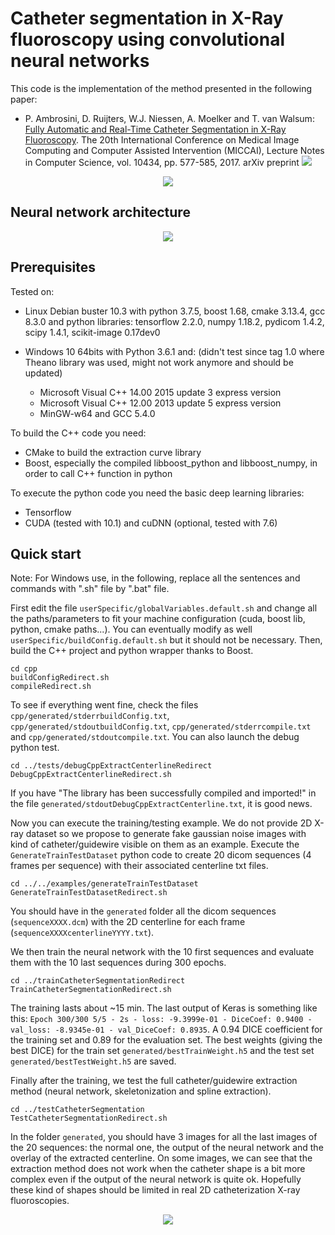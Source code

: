 # Catheter segmentation in X-Ray fluoroscopy using convolutional neural networks

This code is the implementation of the method presented in the following paper:
	
- P. Ambrosini, D. Ruijters, W.J. Niessen, A. Moelker and T. van Walsum: [Fully Automatic and Real-Time Catheter Segmentation in X-Ray Fluoroscopy][2017Ambrosini]. The 20th International Conference on Medical Image Computing and Computer Assisted Intervention (MICCAI), Lecture Notes in Computer Science, vol. 10434, pp. 577-585, 2017.
arXiv preprint [![](docs/images/pdf.png)][2017AmbrosiniPreprint]

[2017Ambrosini]: https://doi.org/10.1007/978-3-319-66185-8_65
[2017AmbrosiniPreprint]: https://arxiv.org/abs/1707.05137

<p align="center">
	<img src="docs/images/catheterExtractionExample2.png">
</p>

## Neural network architecture

<p align="center">
	<img src="docs/images/diagramCNN.png">
</p>

## Prerequisites

Tested on:

- Linux Debian buster 10.3 with python 3.7.5, boost 1.68, cmake 3.13.4, gcc 8.3.0 and python libraries: tensorflow 2.2.0, numpy 1.18.2, pydicom 1.4.2, scipy 1.4.1, scikit-image 0.17dev0

- Windows 10 64bits with Python 3.6.1 and: (didn't test since tag 1.0 where Theano library was used, might not work anymore and should be updated)
	- Microsoft Visual C++ 14.00 2015 update 3 express version
	- Microsoft Visual C++ 12.00 2013 update 5 express version
	- MinGW-w64 and GCC 5.4.0

To build the C++ code you need:

- CMake to build the extraction curve library
- Boost, especially the compiled libboost_python and libboost_numpy, in order to call C++ function in python

To execute the python code you need the basic deep learning libraries:

- Tensorflow
- CUDA (tested with 10.1) and cuDNN (optional, tested with 7.6)

## Quick start

Note: For Windows use, in the following, replace all the sentences and commands with ".sh" file by ".bat" file.

First edit the file `userSpecific/globalVariables.default.sh` and change all the paths/parameters to fit your machine configuration (cuda, boost lib, python, cmake paths...). You can eventually modify as well `userSpecific/buildConfig.default.sh` but it should not be necessary.
Then, build the C++ project and python wrapper thanks to Boost.

```batch
cd cpp
buildConfigRedirect.sh
compileRedirect.sh
````

To see if everything went fine, check the files `cpp/generated/stderrbuildConfig.txt`, `cpp/generated/stdoutbuildConfig.txt`, `cpp/generated/stderrcompile.txt` and `cpp/generated/stdoutcompile.txt`.
You can also launch the debug python test.

```batch
cd ../tests/debugCppExtractCenterlineRedirect
DebugCppExtractCenterlineRedirect.sh
````

If you have "The library has been successfully compiled and imported!" in the file `generated/stdoutDebugCppExtractCenterline.txt`, it is good news.

Now you can execute the training/testing example. We do not provide 2D X-ray dataset so we propose to generate fake gaussian noise images with kind of catheter/guidewire visible on them as an example.
Execute the `GenerateTrainTestDataset` python code to create 20 dicom sequences (4 frames per sequence) with their associated centerline txt files.

```batch
cd ../../examples/generateTrainTestDataset
GenerateTrainTestDatasetRedirect.sh
````

You should have in the `generated` folder all the dicom sequences (`sequenceXXXX.dcm`) with the 2D centerline for each frame (`sequenceXXXXcenterlineYYYY.txt`).

We then train the neural network with the 10 first sequences and evaluate them with the 10 last sequences during 300 epochs.

```batch
cd ../trainCatheterSegmentationRedirect
TrainCatheterSegmentationRedirect.sh
````

The training lasts about ~15 min. The last output of Keras is something like this: `Epoch 300/300 5/5 - 2s - loss: -9.3999e-01 - DiceCoef: 0.9400 - val_loss: -8.9345e-01 - val_DiceCoef: 0.8935`. A 0.94 DICE coefficient for the training set and 0.89 for the evaluation set. The best weights (giving the best DICE) for the train set `generated/bestTrainWeight.h5` and the test set `generated/bestTestWeight.h5` are saved.

Finally after the training, we test the full catheter/guidewire extraction method (neural network, skeletonization and spline extraction).

```batch
cd ../testCatheterSegmentation
TestCatheterSegmentationRedirect.sh
````

In the folder `generated`, you should have 3 images for all the last images of the 20 sequences: the normal one, the output of the neural network and the overlay of the extracted centerline. On some images, we can see that the extraction method does not work when the catheter shape is a bit more complex even if the output of the neural network is quite ok. Hopefully these kind of shapes should be limited in real 2D catheterization X-ray fluoroscopies.

<p align="center">
	<img src="docs/images/catheterExtractionExample.png">
</p>
